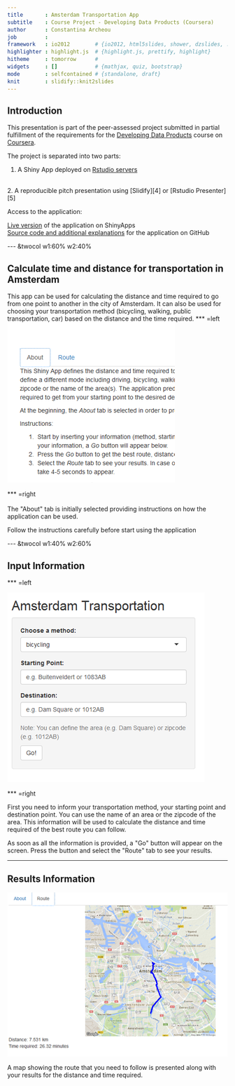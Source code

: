 ```yaml
---
title       : Amsterdam Transportation App
subtitle    : Course Project - Developing Data Products (Coursera)  
author      : Constantina Archeou
job         : 
framework   : io2012        # {io2012, html5slides, shower, dzslides, ...}
highlighter : highlight.js  # {highlight.js, prettify, highlight}
hitheme     : tomorrow      # 
widgets     : []            # {mathjax, quiz, bootstrap}
mode        : selfcontained # {standalone, draft}
knit        : slidify::knit2slides
---
```


## Introduction

This presentation is part of the peer-assessed project submitted in partial fulfillment of the requirements for the [Developing Data Products][2] course on [Coursera][1]. 

The project is separated into two parts:
<br>
1. A Shiny App deployed on [Rstudio servers][3]
<br>
2. A reproducible pitch presentation using [Slidify][4] or [Rstudio Presenter][5]

Access to the application:

[Live version][6] of the application on ShinyApps
<br>
[Source code and additional explanations][7] for the application on GitHub

[1]: www.coursera.org
[2]: https://www.coursera.org/learn/data-products
[3]: http://www.shinyapps.io/
[4]: www.slidify.org
[5]: https://support.rstudio.com/hc/en-us/articles/200486468-Authoring-R-Presentations
[6]: https://carcheou.shinyapps.io/Amsterdam_Transportation_App/
[7]: www.slidify.org

--- &twocol w1:60% w2:40%

## Calculate time and distance for transportation in Amsterdam 

This app can be used for calculating the distance and time required to go from one point to another in the city of Amsterdam. It can also be used for choosing your transportation method (bicycling, walking, public transportation, car) based on the distance and the time required.
*** =left
![width](tabs.png)

*** =right
<br>
<br>
The "About" tab is initially selected providing instructions on how the application can be used. 

Follow the instructions carefully before start using the application

--- &twocol w1:40% w2:60%

## Input Information 

*** =left

![width](input.png)

*** =right

First you need to inform your transportation method, your starting point and destination point. You can use the name of an area or the zipcode of the area. This information will be used to calculate the distance and time required of the best route you can follow.

As soon as all the information is provided, a "Go" button will appear on the screen. Press the button and select the "Route" tab to see your results.

--- 

## Results Information

![width](results.png)

A map showing the route that you need to follow is presented along with your results for the distance and time required. 


